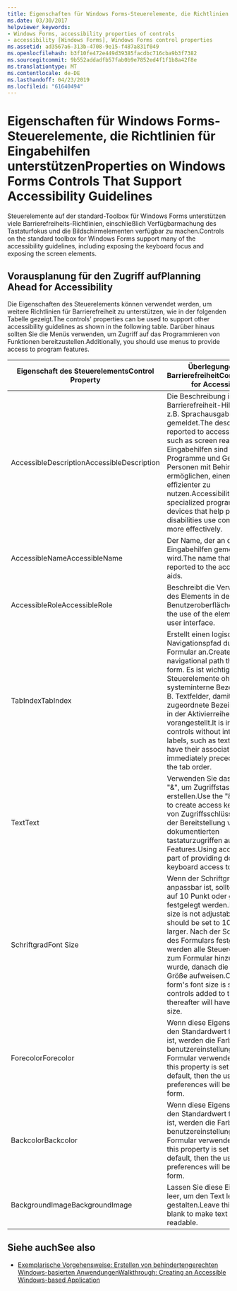 ```yaml
---
title: Eigenschaften für Windows Forms-Steuerelemente, die Richtlinien für Eingabehilfen unterstützen
ms.date: 03/30/2017
helpviewer_keywords:
- Windows Forms, accessibility properties of controls
- accessibility [Windows Forms], Windows Forms control properties
ms.assetid: ad3567a6-313b-4708-9e15-f487a831f049
ms.openlocfilehash: b3f10fe472e449d39385facdbc716cba9b3f7382
ms.sourcegitcommit: 9b552addadfb57fab0b9e7852ed4f1f1b8a42f8e
ms.translationtype: MT
ms.contentlocale: de-DE
ms.lasthandoff: 04/23/2019
ms.locfileid: "61640494"
---
```

# <a name="properties-on-windows-forms-controls-that-support-accessibility-guidelines"></a><span data-ttu-id="52db5-102">Eigenschaften für Windows Forms-Steuerelemente, die Richtlinien für Eingabehilfen unterstützen</span><span class="sxs-lookup"><span data-stu-id="52db5-102">Properties on Windows Forms Controls That Support Accessibility Guidelines</span></span>
<span data-ttu-id="52db5-103">Steuerelemente auf der standard-Toolbox für Windows Forms unterstützen viele Barrierefreiheits-Richtlinien, einschließlich Verfügbarmachung des Tastaturfokus und die Bildschirmelementen verfügbar zu machen.</span><span class="sxs-lookup"><span data-stu-id="52db5-103">Controls on the standard toolbox for Windows Forms support many of the accessibility guidelines, including exposing the keyboard focus and exposing the screen elements.</span></span>  
  
## <a name="planning-ahead-for-accessibility"></a><span data-ttu-id="52db5-104">Vorausplanung für den Zugriff auf</span><span class="sxs-lookup"><span data-stu-id="52db5-104">Planning Ahead for Accessibility</span></span>  
 <span data-ttu-id="52db5-105">Die Eigenschaften des Steuerelements können verwendet werden, um weitere Richtlinien für Barrierefreiheit zu unterstützen, wie in der folgenden Tabelle gezeigt.</span><span class="sxs-lookup"><span data-stu-id="52db5-105">The controls' properties can be used to support other accessibility guidelines as shown in the following table.</span></span> <span data-ttu-id="52db5-106">Darüber hinaus sollten Sie die Menüs verwenden, um Zugriff auf das Programmieren von Funktionen bereitzustellen.</span><span class="sxs-lookup"><span data-stu-id="52db5-106">Additionally, you should use menus to provide access to program features.</span></span>  
  
|<span data-ttu-id="52db5-107">Eigenschaft des Steuerelements</span><span class="sxs-lookup"><span data-stu-id="52db5-107">Control Property</span></span>|<span data-ttu-id="52db5-108">Überlegungen zur Barrierefreiheit</span><span class="sxs-lookup"><span data-stu-id="52db5-108">Considerations for Accessibility</span></span>|  
|----------------------|--------------------------------------|  
|<span data-ttu-id="52db5-109">AccessibleDescription</span><span class="sxs-lookup"><span data-stu-id="52db5-109">AccessibleDescription</span></span>|<span data-ttu-id="52db5-110">Die Beschreibung ist auf Barrierefreiheit-Hilfsmittel, wie z.B. Sprachausgabe gemeldet.</span><span class="sxs-lookup"><span data-stu-id="52db5-110">The description is reported to accessibility aids such as screen readers.</span></span> <span data-ttu-id="52db5-111">Eingabehilfen sind spezielle Programme und Geräte, die es Personen mit Behinderungen ermöglichen, einen Computer effizienter zu nutzen.</span><span class="sxs-lookup"><span data-stu-id="52db5-111">Accessibility aids are specialized programs and devices that help people with disabilities use computers more effectively.</span></span>|  
|<span data-ttu-id="52db5-112">AccessibleName</span><span class="sxs-lookup"><span data-stu-id="52db5-112">AccessibleName</span></span>|<span data-ttu-id="52db5-113">Der Name, der an die Eingabehilfen gemeldet wird.</span><span class="sxs-lookup"><span data-stu-id="52db5-113">The name that will be reported to the accessibility aids.</span></span>|  
|<span data-ttu-id="52db5-114">AccessibleRole</span><span class="sxs-lookup"><span data-stu-id="52db5-114">AccessibleRole</span></span>|<span data-ttu-id="52db5-115">Beschreibt die Verwendung des Elements in der Benutzeroberfläche.</span><span class="sxs-lookup"><span data-stu-id="52db5-115">Describes the use of the element in the user interface.</span></span>|  
|<span data-ttu-id="52db5-116">TabIndex</span><span class="sxs-lookup"><span data-stu-id="52db5-116">TabIndex</span></span>|<span data-ttu-id="52db5-117">Erstellt einen logischen Navigationspfad durch das Formular an.</span><span class="sxs-lookup"><span data-stu-id="52db5-117">Creates a sensible navigational path through the form.</span></span> <span data-ttu-id="52db5-118">Es ist wichtig für Steuerelemente ohne systeminterne Bezeichnung, z. B. Textfelder, damit die zugeordnete Bezeichnung, die in der Aktivierreihenfolge direkt vorangestellt.</span><span class="sxs-lookup"><span data-stu-id="52db5-118">It is important for controls without intrinsic labels, such as text boxes, to have their associated label immediately precede them in the tab order.</span></span>|  
|<span data-ttu-id="52db5-119">Text</span><span class="sxs-lookup"><span data-stu-id="52db5-119">Text</span></span>|<span data-ttu-id="52db5-120">Verwenden Sie das Zeichen "&", um Zugriffstasten zu erstellen.</span><span class="sxs-lookup"><span data-stu-id="52db5-120">Use the "&" character to create access keys.</span></span> <span data-ttu-id="52db5-121">Mithilfe von Zugriffsschlüsseln ist Teil der Bereitstellung von dokumentierten tastaturzugriffen auf Features.</span><span class="sxs-lookup"><span data-stu-id="52db5-121">Using access keys is part of providing documented keyboard access to features.</span></span>|  
|<span data-ttu-id="52db5-122">Schriftgrad</span><span class="sxs-lookup"><span data-stu-id="52db5-122">Font Size</span></span>|<span data-ttu-id="52db5-123">Wenn der Schriftgrad nicht anpassbar ist, sollte dann sie auf 10 Punkt oder größer festgelegt werden.</span><span class="sxs-lookup"><span data-stu-id="52db5-123">If the font size is not adjustable, then it should be set to 10 points or larger.</span></span> <span data-ttu-id="52db5-124">Nach der Schriftgrad des Formulars festgelegt ist, werden alle Steuerelemente zum Formular hinzugefügt wurde, danach die gleiche Größe aufweisen.</span><span class="sxs-lookup"><span data-stu-id="52db5-124">Once the form's font size is set, all the controls added to the form thereafter will have the same size.</span></span>|  
|<span data-ttu-id="52db5-125">Forecolor</span><span class="sxs-lookup"><span data-stu-id="52db5-125">Forecolor</span></span>|<span data-ttu-id="52db5-126">Wenn diese Eigenschaft auf den Standardwert festgelegt ist, werden die Farbe von benutzereinstellungen auf dem Formular verwendet werden.</span><span class="sxs-lookup"><span data-stu-id="52db5-126">If this property is set to the default, then the user's color preferences will be used on the form.</span></span>|  
|<span data-ttu-id="52db5-127">Backcolor</span><span class="sxs-lookup"><span data-stu-id="52db5-127">Backcolor</span></span>|<span data-ttu-id="52db5-128">Wenn diese Eigenschaft auf den Standardwert festgelegt ist, werden die Farbe von benutzereinstellungen auf dem Formular verwendet werden.</span><span class="sxs-lookup"><span data-stu-id="52db5-128">If this property is set to the default, then the user's color preferences will be used on the form.</span></span>|  
|<span data-ttu-id="52db5-129">BackgroundImage</span><span class="sxs-lookup"><span data-stu-id="52db5-129">BackgroundImage</span></span>|<span data-ttu-id="52db5-130">Lassen Sie diese Eigenschaft leer, um den Text lesbarer zu gestalten.</span><span class="sxs-lookup"><span data-stu-id="52db5-130">Leave this property blank to make text more readable.</span></span>|  
  
## <a name="see-also"></a><span data-ttu-id="52db5-131">Siehe auch</span><span class="sxs-lookup"><span data-stu-id="52db5-131">See also</span></span>

- [<span data-ttu-id="52db5-132">Exemplarische Vorgehensweise: Erstellen von behindertengerechten Windows-basierten Anwendungen</span><span class="sxs-lookup"><span data-stu-id="52db5-132">Walkthrough: Creating an Accessible Windows-based Application</span></span>](walkthrough-creating-an-accessible-windows-based-application.md)

